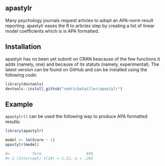 apastylr
------------------------------------------------------------------------------
Many psychology journals request articles to adopt an APA-norm result reporting. apastylr eases the R to articles step by creating a list of linear model coefficients which is is APA formatted.

## Installation

apastylr has no been yet submit on CRAN beacause of the few functions it adds (namely, one) and because of its statuts (namely, experimental). The latest version can be found on GitHub and can be installed using the following code:

``` r
library(devtools)
devtools::install_github("cedricbatailler/apastylr")
```

## Example

`apastylr()` can be used the following way to produce APA formatted results:

``` r
library(apastylr)

model <- lm(Score ~ 1)
apastylr(model)

#>          Term                    APA
#> 1 (Intercept) t(34) = 1.13, p = .265
```

